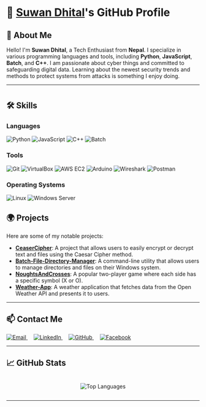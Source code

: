 # 🌟 [Suwan Dhital](https://suwandhital.com.np)'s GitHub Profile

## 👋 About Me

Hello! I'm **Suwan Dhital**, a Tech Enthusiast from **Nepal**. I specialize in various programming languages and tools, including **Python**, **JavaScript**, **Batch**, and **C++**. I am passionate about cyber things and committed to safeguarding digital data. Learning about the newest security trends and methods to protect systems from attacks is something I enjoy doing. 

---
#
## 🛠️ Skills

### Languages
![Python](https://img.shields.io/badge/Python-3776AB?style=flat-square&logo=python&logoColor=white) ![JavaScript](https://img.shields.io/badge/JavaScript-F7DF1E?style=flat-square&logo=javascript&logoColor=black) ![C++](https://img.shields.io/badge/C++-00599C?style=flat-square&logo=cplusplus&logoColor=white) ![Batch](https://img.shields.io/badge/Batch-4EAA25?style=flat-square&logo=windows&logoColor=white)

### Tools
![Git](https://img.shields.io/badge/Git-F05032?style=flat-square&logo=git&logoColor=white) ![VirtualBox](https://img.shields.io/badge/VirtualBox-183A61?style=flat-square&logo=virtualbox&logoColor=white) ![AWS EC2](https://img.shields.io/badge/AWS%20EC2-FF9900?style=flat-square&logo=amazonaws&logoColor=white) ![Arduino](https://img.shields.io/badge/Arduino-00979D?style=flat-square&logo=arduino&logoColor=white) ![Wireshark](https://img.shields.io/badge/Wireshark-1679A1?style=flat-square&logo=wireshark&logoColor=white) ![Postman](https://img.shields.io/badge/Postman-FF6C37?style=flat-square&logo=postman&logoColor=white)

### Operating Systems
![Linux](https://img.shields.io/badge/Linux-FCC624?style=flat-square&logo=linux&logoColor=black) ![Windows Server](https://img.shields.io/badge/Windows%20Server-0078D6?style=flat-square&logo=windows&logoColor=white)

## 🌍 Projects

Here are some of my notable projects:

- **[CeaserCipher](https://github.com/SuwanDhital/CeaserCipher)**: A project that allows users to easily encrypt or decrypt text and files using the Caesar Cipher method.  
- **[Batch-File-Directory-Manager](https://github.com/SuwanDhital/Batch-File-Directory-Manager)**: A command-line utility that allows users to manage directories and files on their Windows system.  
- **[NoughtsAndCrosses](https://github.com/SuwanDhital/NoughtsAndCrosses)**: A popular two-player game where each side has a specific symbol (X or O).  
- **[Weather-App](https://github.com/SuwanDhital/Weather-App)**: A weather application that fetches data from the Open Weather API and presents it to users.  

---

## 📫 Contact Me

<a href="mailto:contact@suwandhital.com.np">
  <img src="https://img.shields.io/badge/Email-0078D4?style=flat-square&logo=gmail&logoColor=white" alt="Email" />
</a>&nbsp;&nbsp;&nbsp; <!-- Add space here -->
<a href="https://www.linkedin.com/in/suwan404">
  <img src="https://img.shields.io/badge/LinkedIn-0077B5?style=flat-square&logo=linkedin&logoColor=white" alt="LinkedIn" />
</a>&nbsp;&nbsp;&nbsp; <!-- Add space here -->
<a href="https://github.com/SuwanDhital">
  <img src="https://img.shields.io/badge/GitHub-181717?style=flat-square&logo=github&logoColor=white" alt="GitHub" />
</a>&nbsp;&nbsp;&nbsp; <!-- Add space here -->
<a href="https://www.facebook.com/iamsuwand">
  <img src="https://img.shields.io/badge/Facebook-1877F2?style=flat-square&logo=facebook&logoColor=white" alt="Facebook" />
</a>

---

## 📈 GitHub Stats

<div style="display: flex; justify-content: center; align-items: center;">

  ![Top Languages](https://github-readme-stats.vercel.app/api/top-langs/?username=SuwanDhital&layout=compact&theme=radical)

</div>

---
